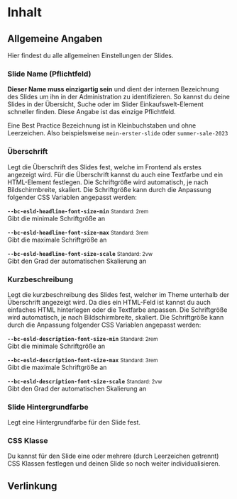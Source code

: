 # Inhalt

## Allgemeine Angaben

Hier findest du alle allgemeinen Einstellungen der Slides.

### Slide Name (Pflichtfeld)

**Dieser Name muss einzigartig sein** und dient der internen Bezeichnung des Slides um ihn in der Administration zu identifizieren. So kannst du deine Slides in der Übersicht, Suche oder im Slider Einkaufswelt-Element schneller finden. Diese Angabe ist das einzige Pflichtfeld.  

Eine Best Practice Bezeichnung ist in Kleinbuchstaben und ohne Leerzeichen. Also beispielsweise `mein-erster-slide` oder `summer-sale-2023`

### Überschrift

Legt die Überschrift des Slides fest, welche im Frontend als erstes angezeigt wird. Für die Überschrift kannst du auch eine Textfarbe und ein HTML-Element festlegen. Die Schriftgröße wird automatisch, je nach Bildschirmbreite, skaliert. Die Schriftgröße kann durch die Anpassung folgender CSS Variablen angepasst werden:  

**`--bc-esld-headline-font-size-min`** <small>Standard: 2rem</small>  
Gibt die minimale Schriftgröße an  

**`--bc-esld-headline-font-size-max`** <small>Standard: 3rem</small>  
Gibt die maximale Schriftgröße an  

**`--bc-esld-headline-font-size-scale`** <small>Standard: 2vw</small>  
Gibt den Grad der automatischen Skalierung an  

### Kurzbeschreibung

Legt die kurzbeschreibung des Slides fest, welcher im Theme unterhalb der Überschrift angezeigt wird. Da dies ein HTML-Feld ist kannst du auch einfaches HTML hinterlegen oder die Textfarbe anpassen. Die Schriftgröße wird automatisch, je nach Bildschirmbreite, skaliert. Die Schriftgröße kann durch die Anpassung folgender CSS Variablen angepasst werden:  

**`--bc-esld-description-font-size-min`** <small>Standard: 2rem</small>  
Gibt die minimale Schriftgröße an  

**`--bc-esld-description-font-size-max`** <small>Standard: 3rem</small>  
Gibt die maximale Schriftgröße an  

**`--bc-esld-description-font-size-scale`** <small>Standard: 2vw</small>  
Gibt den Grad der automatischen Skalierung an  

### Slide Hintergrundfarbe

Legt eine Hintergrundfarbe für den Slide fest.

### CSS Klasse

Du kannst für den Slide eine oder mehrere (durch Leerzeichen getrennt) CSS Klassen festlegen und deinen Slide so noch weiter individualisieren.

## Verlinkung
